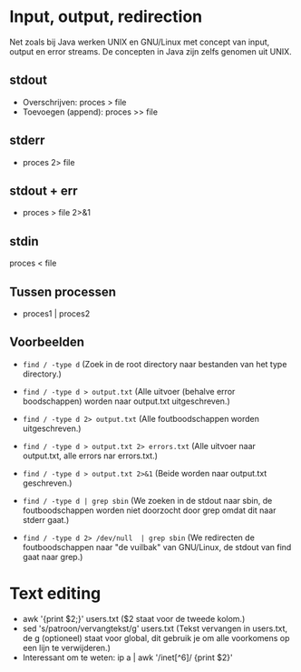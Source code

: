 # Input, output, redirection

Net zoals bij Java werken UNIX en GNU/Linux met concept van input, output en error streams. De concepten in Java zijn zelfs genomen uit UNIX.

## stdout

* Overschrijven: proces > file
* Toevoegen (append): proces >> file

## stderr

* proces 2> file

## stdout + err
* proces > file 2>&1

## stdin
proces < file

## Tussen processen
* proces1 | proces2


## Voorbeelden

* ``find / -type d`` (Zoek in de root directory naar bestanden van het type directory.)

* ``find / -type d > output.txt`` (Alle uitvoer (behalve error boodschappen) worden naar output.txt uitgeschreven.)


* ``find / -type d 2> output.txt`` (Alle foutboodschappen worden uitgeschreven.)


* ``find / -type d > output.txt 2> errors.txt`` (Alle uitvoer naar output.txt, alle errors nar errors.txt.)


* ``find / -type d > output.txt 2>&1`` (Beide worden naar output.txt geschreven.)

* ``find / -type d | grep sbin`` (We zoeken in de stdout naar sbin, de foutboodschappen worden niet doorzocht door grep omdat dit naar stderr gaat.)


* ``find / -type d 2> /dev/null  | grep sbin`` (We redirecten de foutboodschappen naar "de vuilbak" van GNU/Linux, de stdout van find gaat naar grep.)


# Text editing

* awk '{print $2;}' users.txt ($2 staat voor de tweede kolom.)
* sed 's/patroon/vervangtekst/g' users.txt (Tekst vervangen in users.txt, de g (optioneel) staat voor global, dit gebruik je om alle voorkomens op een lijn te verwijderen.)
* Interessant om te weten: ip a |  awk '/inet[^6]/ {print $2}'
